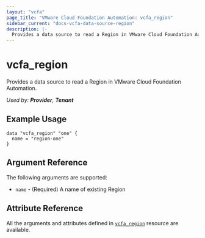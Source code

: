 ```yaml
---
layout: "vcfa"
page_title: "VMware Cloud Foundation Automation: vcfa_region"
sidebar_current: "docs-vcfa-data-source-region"
description: |-
  Provides a data source to read a Region in VMware Cloud Foundation Automation.
---
```


# vcfa\_region

Provides a data source to read a Region in VMware Cloud Foundation Automation.

_Used by: **Provider**, **Tenant**_

## Example Usage

```hcl
data "vcfa_region" "one" {
  name = "region-one"
}
```

## Argument Reference

The following arguments are supported:

* `name` - (Required) A name of existing Region

## Attribute Reference

All the arguments and attributes defined in
[`vcfa_region`](/providers/vmware/vcfa/latest/docs/resources/region) resource are available.
